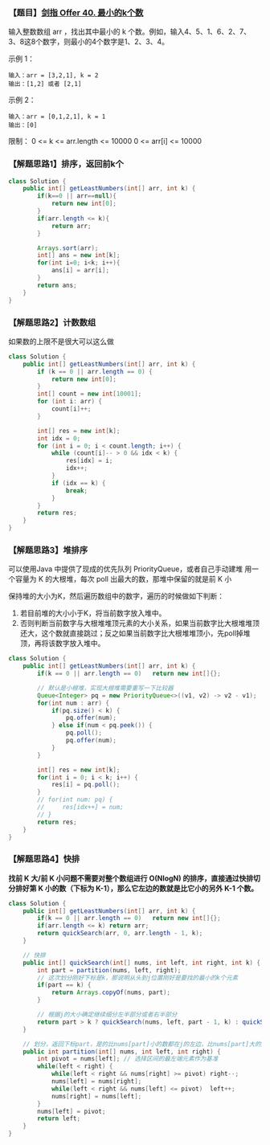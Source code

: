 ### 【题目】[剑指 Offer 40. 最小的k个数](https://leetcode-cn.com/problems/zui-xiao-de-kge-shu-lcof/)
输入整数数组 arr ，找出其中最小的 k 个数。例如，输入4、5、1、6、2、7、3、8这8个数字，则最小的4个数字是1、2、3、4。

示例 1：

	输入：arr = [3,2,1], k = 2
	输出：[1,2] 或者 [2,1]
示例 2：

	输入：arr = [0,1,2,1], k = 1
	输出：[0]

限制：
0 <= k <= arr.length <= 10000
0 <= arr[i] <= 10000

### 【解题思路1】排序，返回前k个
```java
class Solution {
    public int[] getLeastNumbers(int[] arr, int k) {
        if(k==0 || arr==null){
            return new int[0];
        }
        if(arr.length <= k){
            return arr;
        }

        Arrays.sort(arr);
        int[] ans = new int[k];
        for(int i=0; i<k; i++){
            ans[i] = arr[i];
        }
        return ans;
    }
}
```
### 【解题思路2】计数数组

如果数的上限不是很大可以这么做

```java
class Solution {
    public int[] getLeastNumbers(int[] arr, int k) {
        if (k == 0 || arr.length == 0) {
            return new int[0];
        }
        int[] count = new int[10001];
        for (int i: arr) {
            count[i]++;
        }

        int[] res = new int[k];
        int idx = 0;
        for (int i = 0; i < count.length; i++) {
            while (count[i]-- > 0 && idx < k) {
                res[idx] = i;
                idx++;
            }
            if (idx == k) {
                break;
            }
        }
        return res;
    }
}
```
### 【解题思路3】堆排序
可以使用Java 中提供了现成的优先队列 PriorityQueue，或者自己手动建堆
用一个容量为 K 的大根堆，每次 poll 出最大的数，那堆中保留的就是前 K 小

保持堆的大小为K，然后遍历数组中的数字，遍历的时候做如下判断：
1. 若目前堆的大小小于K，将当前数字放入堆中。
2. 否则判断当前数字与大根堆堆顶元素的大小关系，如果当前数字比大根堆堆顶还大，这个数就直接跳过；反之如果当前数字比大根堆堆顶小，先poll掉堆顶，再将该数字放入堆中。
```java
class Solution {
    public int[] getLeastNumbers(int[] arr, int k) {
        if(k == 0 || arr.length == 0)   return new int[]{};

        // 默认是小根堆，实现大根堆需要重写一下比较器
        Queue<Integer> pq = new PriorityQueue<>((v1, v2) -> v2 - v1);
        for(int num : arr) {
            if(pq.size() < k) {
                pq.offer(num);
            } else if(num < pq.peek()) {
                pq.poll();
                pq.offer(num);
            }
        }

        int[] res = new int[k];
        for(int i = 0; i < k; i++) {
            res[i] = pq.poll();
        }
        // for(int num: pq) {
        //     res[idx++] = num;
        // }
        return res;
    }
}
```

### 【解题思路4】快排
**找前 K 大/前 K 小问题不需要对整个数组进行 O(NlogN) 的排序，直接通过快排切分排好第 K 小的数（下标为 K-1），那么它左边的数就是比它小的另外 K-1 个数。**
```java
class Solution {
    public int[] getLeastNumbers(int[] arr, int k) {
        if(k == 0 || arr.length == 0)   return new int[]{};
        if(arr.length <= k) return arr;
        return quickSearch(arr, 0, arr.length - 1, k);
    }

    // 快排
    public int[] quickSearch(int[] nums, int left, int right, int k) {
        int part = partition(nums, left, right);
        // 这次划分刚好下标是k，那说明从头到j位置刚好是要找的最小的k个元素
        if(part == k) {
            return Arrays.copyOf(nums, part);
        }

        // 根据j的大小确定继续细分左半部分或者右半部分
        return part > k ? quickSearch(nums, left, part - 1, k) : quickSearch(nums, part + 1, right, k);
    }

    // 划分，返回下标part，是的比nums[part]小的数都在j的左边，比nums[part]大的数都在j的右边
    public int partition(int[] nums, int left, int right) {
        int pivot = nums[left]; // 选择区间的最左端元素作为基准
        while(left < right) {
            while(left < right && nums[right] >= pivot) right--;
            nums[left] = nums[right];
            while(left < right && nums[left] <= pivot)  left++;
            nums[right] = nums[left];
        }
        nums[left] = pivot;
        return left;
    }
}
```